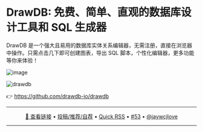 DrawDB: 免费、简单、直观的数据库设计工具和 SQL 生成器
===

DrawDB 是一个强大且易用的数据库实体关系编辑器，无需注册，直接在浏览器中操作。只需点击几下即可创建图表，导出 SQL 脚本，个性化编辑器，更多功能等你来体验！

![image](https://github.com/user-attachments/assets/190fa13f-f294-4130-ae98-221373d769a9)

![drawdb](https://github.com/user-attachments/assets/33f569c7-8fe4-4dcb-ac20-95c9bce44bea)

👉 https://github.com/drawdb-io/drawdb

---

<p align="center">
<a href="https://github.com/drawdb-io/drawdb" target="_blank">🔗 查看链接</a> • 
<a href="https://github.com/jaywcjlove/quick-rss/issues/new/choose" target="_blank">投稿/推荐/自荐</a> • 
<a href="https://wangchujiang.com/quick-rss/feeds/index.html" target="_blank">Quick RSS</a> • 
<a href="https://github.com/jaywcjlove/quick-rss/issues/53" target="_blank">#53</a> • 
<a href="https://github.com/jaywcjlove" target="_blank">@jaywcjlove</a>
</p>

---
    